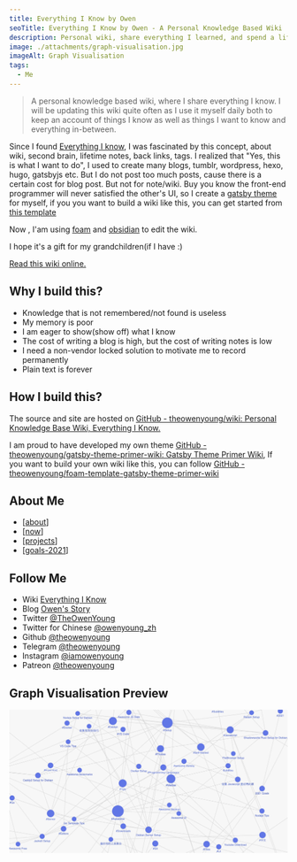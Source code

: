 ```yaml
---
title: Everything I Know by Owen
seoTitle: Everything I Know by Owen - A Personal Knowledge Based Wiki
description: Personal wiki, share everything I learned, and spend a lifetime updating it. I hope it'll be a good gift for my grandchildren.
image: ./attachments/graph-visualisation.jpg
imageAlt: Graph Visualisation
tags:
  - Me
---
```


> A personal knowledge based wiki, where I share everything I know. I will be updating this wiki quite often as I use it myself daily both to keep an account of things I know as well as things I want to know and everything in-between.

Since I found [Everything I know](https://wiki.nikitavoloboev.xyz), I was fascinated by this concept, about wiki, second brain, lifetime notes, back links, tags. I realized that "Yes, this is what I want to do", I used to create many blogs, tumblr, wordpress, hexo, hugo, gatsbyjs etc. But I do not post too much posts, cause there is a certain cost for blog post. But not for note/wiki. Buy you know the front-end programmer will never satisfied the other's UI, so I create a [gatsby theme](https://github.com/theowenyoung/gatsby-theme-primer-wiki) for myself, if you you want to build a wiki like this, you can get started from [this template](https://github.com/theowenyoung/foam-template-gatsby-theme-primer-wiki)

Now , I'am using [foam](https://github.com/foambubble/foam) and [obsidian](https://obsidian.md/) to edit the wiki.

I hope it's a gift for my grandchildren(if I have :)

[Read this wiki online.](https://wiki.owenyoung.com/)

## Why I build this?

- Knowledge that is not remembered/not found is useless
- My memory is poor
- I am eager to show(show off) what I know
- The cost of writing a blog is high, but the cost of writing notes is low
- I need a non-vendor locked solution to motivate me to record permanently
- Plain text is forever

## How I build this?

The source and site are hosted on [GitHub - theowenyoung/wiki: Personal Knowledge Base Wiki, Everything I Know.](https://github.com/theowenyoung/wiki)

I am proud to have developed my own theme [GitHub - theowenyoung/gatsby-theme-primer-wiki: Gatsby Theme Primer Wiki](https://github.com/theowenyoung/gatsby-theme-primer-wiki), If you want to build your own wiki like this, you can follow [GitHub - theowenyoung/foam-template-gatsby-theme-primer-wiki](https://github.com/theowenyoung/foam-template-gatsby-theme-primer-wiki)

## About Me

- [[about]]
- [[now]]
- [[projects]]
- [[goals-2021]]

## Follow Me

- Wiki [Everything I Know](https://wiki.owenyoung.com/)
- Blog [Owen's Story](https://blog.owenyoung.com)
- Twitter [@TheOwenYoung](https://twitter.com/TheOwenYoung)
- Twitter for Chinese [@owenyoung_zh](https://twitter.com/owenyoung_zh)
- Github [@theowenyoung](https://github.com/theowenyoung)
- Telegram [@theowenyoung](https://t.me/theowenyoung)
- Instagram [@iamowenyoung](https://www.instagram.com/iamowenyoung/)
- Patreon [@theowenyoung](https://www.patreon.com/theowenyoung)

## Graph Visualisation Preview

![Graph Visualisation](./attachments/graph-visualisation.jpg)

[//begin]: # "Autogenerated link references for markdown compatibility"
[about]: about.md "About Me"
[now]: now.md "What I’m doing now?"
[projects]: projects.md "Projects"
[goals-2021]: goals-2021.md "2021 Goals"
[//end]: # "Autogenerated link references"
